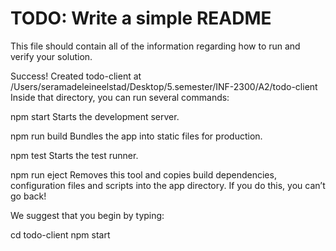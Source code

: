 # TODO: Write a simple README

This file should contain all of the information regarding how to run and verify your solution.







Success! Created todo-client at /Users/seramadeleineelstad/Desktop/5.semester/INF-2300/A2/todo-client
Inside that directory, you can run several commands:

  npm start
    Starts the development server.

  npm run build
    Bundles the app into static files for production.

  npm test
    Starts the test runner.

  npm run eject
    Removes this tool and copies build dependencies, configuration files
    and scripts into the app directory. If you do this, you can’t go back!

We suggest that you begin by typing:

  cd todo-client
  npm start
